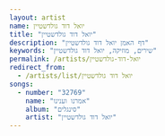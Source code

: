 ```yaml
---
layout: artist
name: יואל דוד גולדשטיין
title: "יואל דוד גולדשטיין"
description: "דף האמן יואל דוד גולדשטיין"
keywords: "שירים, מוזיקה, יואל דוד גולדשטיין"
permalink: /artists/יואל-דוד-גולדשטיין
redirect_from:
  - /artists/list/יואל דוד גולדשטיין
songs:
  - number: "32769"
    name: "אמרנו וענינו"
    album: "סינגלים"
    artist: "יואל דוד גולדשטיין"
---
```


